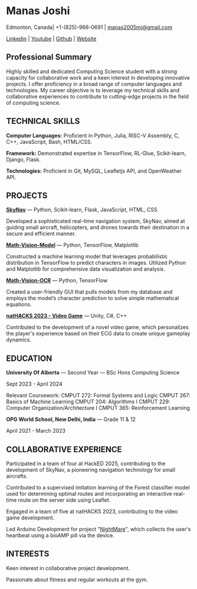 # Manas Joshi

Edmonton, Canada| +1-(825)-966-0691 | [manas2005mj@gmail.com](mailto:manas2005mj@gmail.com)

[Linkedin](https://www.linkedin.com/in/manas-joshi-employee-of-the-year/) | [Youtube](https://www.youtube.com/@GodOfGodsOfTheKnownReality) | [Github](https://github.com/BetterThanYou73) | [Website](https://betterthanyou73.github.io/)

## Professional Summary
Highly skilled and dedicated Computing Science student with a strong capacity for collaborative work and a keen interest in developing innovative projects. I offer proficiency in a broad range of computer languages and technologies. My career objective is to leverage my technical skills and collaborative experiences to contribute to cutting-edge projects in the field of computing science.

## TECHNICAL SKILLS
**Computer Languages:** Proficient in Python, Julia, RISC-V Assembly, C, C++, JavaScript, Bash, HTML/CSS.

**Framework:** Demonstrated expertise in TensorFlow, RL-Glue, Scikit-learn, Django, Flask.

**Technologies:** Proficient in Git, MySQL, Leafletjs API, and OpenWeather API.

## PROJECTS
**[SkyNav](https://skynav.pythonanywhere.com/)** — Python, Scikit-learn, Flask, JavaScript, HTML, CSS

Developed a sophisticated real-time navigation system, SkyNav, aimed at guiding small aircraft, helicopters, and drones towards their destination in a secure and efficient manner.

**[Math-Vision-Model](https://github.com/BetterThanYou73/tensorflow-math-vision)** — Python, TensorFlow, Matplotlib

Constructed a machine learning model that leverages probabilistic distribution in TensorFlow to predict characters in images. Utilized Python and Matplotlib for comprehensive data visualization and analysis.

**[Math-Vision-OCR](https://github.com/BetterThanYou73/math-vision)** — Python, TensorFlow

Created a user-friendly GUI that pulls models from my database and employs the model’s character prediction to solve simple mathematical equations.

**[natHACKS 2023 - Video Game](https://github.com/GOATMaxwellN/Nightmares)** — Unity, C#, C++

Contributed to the development of a novel video game, which personalizes the player's experience based on their ECG data to create unique gameplay dynamics.

## EDUCATION
**University Of Alberta** — Second Year — BSc Hons Computing Science

Sept 2023 - April 2024

Relevant Coursework:
CMPUT 272: Formal Systems and Logic
CMPUT 267: Basics of Machine Learning
CMPUT 204: Algorithms I
CMPUT 229: Computer Organization/Architecture I
CMPUT 365: Reinforcement Learning

**OPG World School, New Delhi, India** — Grade 11 & 12

April 2021 - March 2023

## COLLABORATIVE EXPERIENCE
Participated in a team of four at HackED 2025, contributing to the development of SkyNav, a pioneering navigation technology for small aircrafts.

Contributed to a supervised imitation learning of the Forest classifier model used for determining optimal routes and incorporating an interactive real-time route on the server side using Leaflet.

Engaged in a team of five at natHACKS 2023, contributing to the video game development.

Led Arduino Development for project "[NightMare](https://github.com/GOATMaxwellN/Nightmares)", which collects the user's heartbeat using a bioAMP pill via the device.

## INTERESTS
Keen interest in collaborative project development.

Passionate about fitness and regular workouts at the gym.
